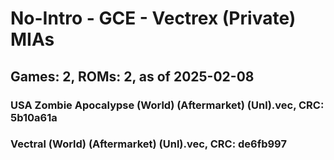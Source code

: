 # No-Intro - GCE - Vectrex (Private) MIAs
## Games: 2, ROMs: 2, as of 2025-02-08

### USA Zombie Apocalypse (World) (Aftermarket) (Unl).vec, CRC: 5b10a61a
### Vectral (World) (Aftermarket) (Unl).vec, CRC: de6fb997
